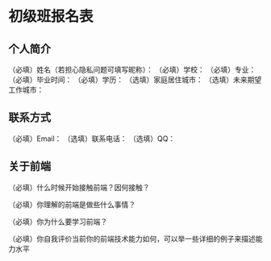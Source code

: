﻿# 初级班报名表



## 个人简介

（必填）姓名（若担心隐私问题可填写昵称）：
（必填）学校：
（必填）专业：
（必填）毕业时间：
（必填）学历：
（选填）家庭居住城市：
（选填）未来期望工作城市：

## 联系方式

（必填）Email：
（选填）联系电话：
（选填）QQ：

## 关于前端

（必填）什么时候开始接触前端？因何接触？

（必填）你理解的前端是做些什么事情？

（必填）你为什么要学习前端？

（必填）你自我评价当前你的前端技术能力如何，可以举一些详细的例子来描述能力水平

